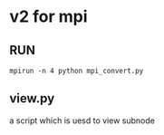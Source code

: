 # v2 for mpi

## RUN

```Shell
mpirun -n 4 python mpi_convert.py
```

## view.py

a script which is uesd to view subnode
